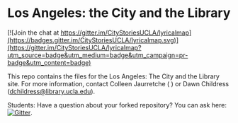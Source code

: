 # Los Angeles: the City and the Library

[![Join the chat at https://gitter.im/CityStoriesUCLA/lyricalmap](https://badges.gitter.im/CityStoriesUCLA/lyricalmap.svg)](https://gitter.im/CityStoriesUCLA/lyricalmap?utm_source=badge&utm_medium=badge&utm_campaign=pr-badge&utm_content=badge)

This repo contains the files for the Los Angeles: The City and the Library site. For more information, contact Colleen Jaurretche ( ) or Dawn Childress (dchildress@library.ucla.edu).

Students: Have a question about your forked repository? You can ask here: [![Gitter](https://badges.gitter.im/Join%20Chat.svg)](https://gitter.im/kirschbombe/lyricalmap?utm_source=badge&utm_medium=badge&utm_campaign=pr-badge).
